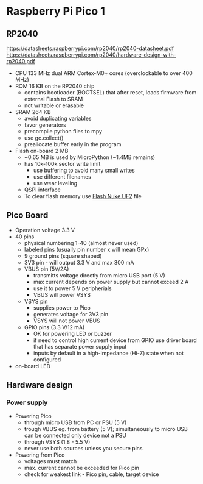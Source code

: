 # Raspberry Pi Pico 1

## RP2040
https://datasheets.raspberrypi.com/rp2040/rp2040-datasheet.pdf
https://datasheets.raspberrypi.com/rp2040/hardware-design-with-rp2040.pdf


- CPU 133 MHz dual ARM Cortex-M0+ cores (overclockable to over 400 MHz)
- ROM 16 KB on the RP2040 chip
    - contains bootloader (BOOTSEL) that after reset, loads firmware from external Flash to SRAM
    - not writable or erasable
- SRAM 264 KB
    - avoid duplicating variables
    - favor generators
    - precompile python files to mpy
    - use gc.collect()
    - preallocate buffer early in the program
- Flash on-board  2 MB 
    - ~0.65 MB is used by MicroPython (~1.4MB remains)
    - has 10k-100k sector write limit
        - use buffering to avoid many small writes
        - use different filenames
        - use wear leveling
    - QSPI interface
    - To clear flash memory use  [Flash Nuke UF2](https://datasheets.raspberrypi.com/soft/flash_nuke.uf2) file
## Pico Board
- Operation voltage 3.3 V
- 40 pins
    - physical numbering 1-40 (almost never used)
    - labeled pins (usually pin number x will mean GPx)
    - 9 ground pins (square shaped)
    - 3V3 pin - will output 3.3 V and max 300 mA
    - VBUS pin (5V/2A)
        - transmitts voltage directly from micro USB port (5 V)
        - max current depends on power supply but cannot exceed 2 A
        - use it to power 5 V peripherials
        - VBUS will power VSYS
    - VSYS pin
        - supplies power to Pico
        - generates voltage for 3V3 pin
        - VSYS will not power VBUS
    - GPIO pins (3.3 V/12 mA)
        - OK for powering LED or buzzer
        - if need to control high current device from GPIO use driver board that has separate power supply input
        - inputs by default in a high-impedance (Hi-Z) state when not configured
- on-board LED


## Hardware design

### Power supply
- Powering Pico
    - through micro USB from PC or PSU (5 V)
    - trough VBUS eg. from battery (5 V); simultaneously to micro USB can be connected only device not a PSU
    - through VSYS (1.8 - 5.5 V)
    - never use both sources unless you secure pins
- Powering from Pico
    - voltages must match
    - max. current cannot be exceeded for Pico pin
    - check for weakest link - Pico pin, cable, target device
